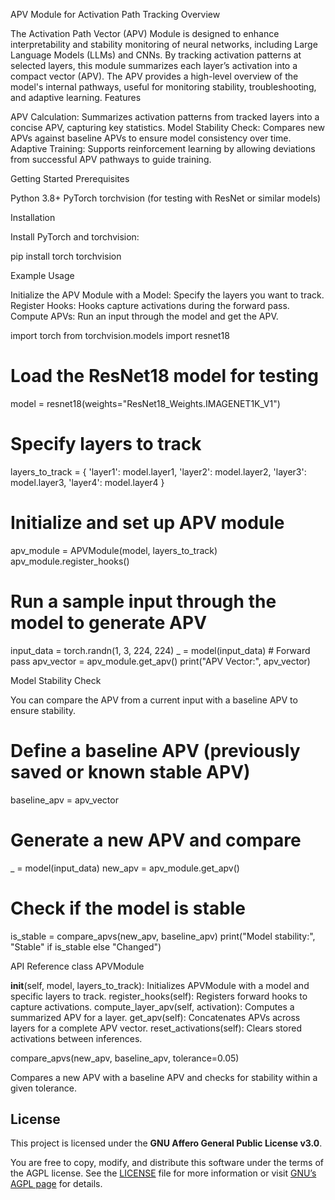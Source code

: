 APV Module for Activation Path Tracking
Overview

The Activation Path Vector (APV) Module is designed to enhance interpretability and stability monitoring of neural networks, including Large Language Models (LLMs) and CNNs. By tracking activation patterns at selected layers, this module summarizes each layer’s activation into a compact vector (APV). The APV provides a high-level overview of the model's internal pathways, useful for monitoring stability, troubleshooting, and adaptive learning.
Features

  APV Calculation: Summarizes activation patterns from tracked layers into a concise APV, capturing key statistics.
  Model Stability Check: Compares new APVs against baseline APVs to ensure model consistency over time.
  Adaptive Training: Supports reinforcement learning by allowing deviations from successful APV pathways to guide training.

Getting Started
Prerequisites

  Python 3.8+
  PyTorch
  torchvision (for testing with ResNet or similar models)

Installation

Install PyTorch and torchvision:

pip install torch torchvision

Example Usage

  Initialize the APV Module with a Model: Specify the layers you want to track.
  Register Hooks: Hooks capture activations during the forward pass.
  Compute APVs: Run an input through the model and get the APV.

import torch
from torchvision.models import resnet18

# Load the ResNet18 model for testing
model = resnet18(weights="ResNet18_Weights.IMAGENET1K_V1")

# Specify layers to track
layers_to_track = {
    'layer1': model.layer1,
    'layer2': model.layer2,
    'layer3': model.layer3,
    'layer4': model.layer4
}

# Initialize and set up APV module
apv_module = APVModule(model, layers_to_track)
apv_module.register_hooks()

# Run a sample input through the model to generate APV
input_data = torch.randn(1, 3, 224, 224)
_ = model(input_data)  # Forward pass
apv_vector = apv_module.get_apv()
print("APV Vector:", apv_vector)

  Model Stability Check

You can compare the APV from a current input with a baseline APV to ensure stability.

# Define a baseline APV (previously saved or known stable APV)
baseline_apv = apv_vector

# Generate a new APV and compare
_ = model(input_data)
new_apv = apv_module.get_apv()

# Check if the model is stable
is_stable = compare_apvs(new_apv, baseline_apv)
print("Model stability:", "Stable" if is_stable else "Changed")

API Reference
class APVModule

   __init__(self, model, layers_to_track): Initializes APVModule with a model and specific layers to track.
    register_hooks(self): Registers forward hooks to capture activations.
    compute_layer_apv(self, activation): Computes a summarized APV for a layer.
    get_apv(self): Concatenates APVs across layers for a complete APV vector.
    reset_activations(self): Clears stored activations between inferences.

compare_apvs(new_apv, baseline_apv, tolerance=0.05)

  Compares a new APV with a baseline APV and checks for stability within a given tolerance.

  ## License

This project is licensed under the **GNU Affero General Public License v3.0**. 

You are free to copy, modify, and distribute this software under the terms of the AGPL license. See the [LICENSE](./LICENSE) file for more information or visit [GNU’s AGPL page](https://www.gnu.org/licenses/agpl-3.0.html) for details.

